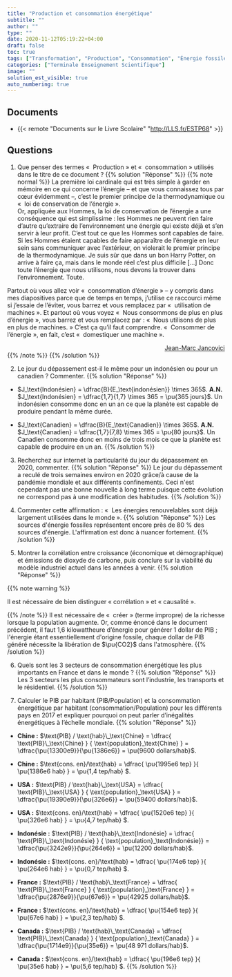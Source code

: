 ```yaml
---
title: "Production et consommation énergétique"
subtitle: ""
author: ""
type: ""
date: 2020-11-12T05:19:22+04:00
draft: false
toc: true
tags: ["Transformation", "Production", "Consommation", "Énergie fossile"]
categories: ["Terminale Enseignement Scientifique"]
image: ""
solution_est_visible: true
auto_numbering: true
---
```


## Documents

- {{< remote "Documents sur le Livre Scolaire" "http://LLS.fr/ESTP68" >}}

## Questions

1. Que penser des termes «&nbsp; Production&nbsp;» et «&nbsp; consommation&nbsp;» utilisés dans le titre de ce document&nbsp;?
{{% solution "Réponse" %}}
{{% note normal %}}
La première loi cardinale qui est très simple à garder en mémoire en ce qui concerne l’énergie – et que vous connaissez tous par cœur évidemment –, c’est le premier principe de la thermodynamique ou «&nbsp; loi de conservation de l’énergie&nbsp;».  
Or, appliquée aux Hommes, la loi de conservation de l’énergie a une conséquence qui est simplissime&nbsp;: les Hommes ne peuvent rien faire d’autre qu’extraire de l’environnement une énergie qui existe déjà et s’en servir à leur profit. C’est tout ce que les Hommes sont capables de faire. Si les Hommes étaient capables de faire apparaître de l’énergie en leur sein sans communiquer avec l’extérieur, on violerait le premier principe de la thermodynamique. Je suis sûr que dans un bon Harry Potter, on arrive à faire ça, mais dans le monde réel c’est plus difficile [...] Donc toute l’énergie que nous utilisons, nous devons la trouver dans l’environnement. Toute.

Partout où vous allez voir «&nbsp; consommation d’énergie&nbsp;» – y compris dans mes diapositives parce que de temps en temps, j’utilise ce raccourci même si j’essaie de l’éviter, vous barrez et vous remplacez par «&nbsp; utilisation de machines&nbsp;». Et partout où vous voyez «&nbsp; Nous consommons de plus en plus d’énergie&nbsp;», vous barrez et vous remplacez par&nbsp;: «&nbsp; Nous utilisons de plus en plus de machines.&nbsp;» C’est ça qu’il faut comprendre.
«&nbsp; Consommer de l’énergie&nbsp;», en fait, c’est «&nbsp; domestiquer une machine&nbsp;».

<div style="text-align: right;">
<a href="https://jancovici.com/wp-content/uploads/2020/07/Jancovici_Mines_ParisTech_cours_1.pdf" target="_blank">Jean-Marc Jancovici</a>
</div>
{{% /note %}}
{{% /solution %}}

2. Le jour du dépassement est-il le même pour un indonésien ou pour un canadien&nbsp;? Commenter.
{{% solution "Réponse" %}}

- $J_\text{Indonésien} = \dfrac{B}{E_\text{indonésien}} \times 365$.
<strong>A.N.</strong> $J_\text{Indonésien} = \dfrac{1,7}{1,7} \times 365 = \pu{365 jours}$. Un indonésien consomme donc en un an ce que la planète est capable de produire pendant la même durée.

- $J_\text{Canadien} = \dfrac{B}{E_\text{Canadien}} \times 365$.
<strong>A.N.</strong> $J_\text{Canadien} = \dfrac{1,7}{7,8} \times 365 = \pu{80 jours}$. Un Canadien consomme donc en moins de trois mois ce que la planète est capable de produire en un an.
{{% /solution %}}

3. Recherchez sur internet la particularité du jour du dépassement en 2020, commenter.
{{% solution "Réponse" %}}
Le jour du dépassement a reculé de trois semaines environ en 2020 grâce/à cause de la pandémie mondiale et aux différents confinements.
Ceci n'est cependant pas une bonne nouvelle à long terme puisque cette évolution ne correspond pas à une modification des habitudes.
{{% /solution %}}

4. Commenter cette affirmation&nbsp;: «&nbsp; Les énergies renouvelables sont déjà largement utilisées dans le monde&nbsp;».
{{% solution "Réponse" %}}
Les sources d'énergie fossiles représentent encore près de 80 % des sources d'énergie. L'affirmation est donc à nuancer fortement.
{{% /solution %}}

5. Montrer la corrélation entre croissance (économique et démographique) et émissions de dioxyde de carbone, puis conclure sur la viabilité du modèle industriel actuel dans les années à venir.
{{% solution "Réponse" %}}

{{% note warning %}}

Il est nécessaire de bien distinguer « corrélation » et « causalité ».

{{% /note %}}
Il est nécessaire de «&nbsp; créer&nbsp;» (terme impropre) de la richesse lorsque la population augmente. Or, comme énoncé dans le document précédent, il faut 1,6 kilowattheure d’énergie pour générer 1 dollar de PIB&nbsp;; l'énergie étant essentiellement d'origine fossile, chaque dollar de PIB généré nécessite la libération de $\pu{CO2}$ dans l'atmosphère.
{{% /solution %}}

6. Quels sont les 3 secteurs de consommation énergétique les plus importants en France et dans le monde&nbsp;?
{{% solution "Réponse" %}}
Les 3 secteurs les plus consommateurs sont l’industrie, les transports et le résidentiel.
{{% /solution %}}

7. Calculer le PIB par habitant (PIB/Population) et la consommation énergétique par habitant (consommation/Population) pour les différents pays en 2017 et expliquer pourquoi on peut parler d’inégalités énergétiques à l’échelle mondiale.
{{% solution "Réponse" %}}

- **Chine&nbsp;:**  $\text{PIB} / \text{hab}\_\text{Chine} = \dfrac{ \text{PIB}\_\text{Chine} } { \text{population}_\text{Chine} } = \dfrac{\pu{13300e9}}{\pu{1386e6}} = \pu{9600 dollars/hab}$.

- **Chine&nbsp;:** $\text{cons. en}/\text{hab} = \dfrac{ \pu{1995e6 tep} }{ \pu{1386e6 hab} } = \pu{1,4 tep/hab} $.

- **USA&nbsp;:** $\text{PIB} / \text{hab}\_\text{USA} = \dfrac{ \text{PIB}\_\text{USA} } { \text{population}_\text{USA} } = \dfrac{\pu{19390e9}}{\pu{326e6}} = \pu{59400 dollars/hab}$.

- **USA&nbsp;:** $\text{cons. en}/\text{hab} = \dfrac{ \pu{1520e6 tep} }{ \pu{326e6 hab} } = \pu{4,7 tep/hab} $.

- **Indonésie&nbsp;:** $\text{PIB} / \text{hab}\_\text{Indonésie} = \dfrac{ \text{PIB}\_\text{Indonésie} } { \text{population}_\text{Indonésie}} = \dfrac{\pu{3242e9}}{\pu{264e6}} = \pu{12200 dollars/hab}$.

- **Indonésie&nbsp;:** $\text{cons. en}/\text{hab} = \dfrac{ \pu{174e6 tep} }{ \pu{264e6 hab} } = \pu{0,7 tep/hab} $.

- **France&nbsp;:** $\text{PIB} / \text{hab}\_\text{France} = \dfrac{ \text{PIB}\_\text{France} } { \text{population}_\text{France} } = \dfrac{\pu{2876e9}}{\pu{67e6}} = \pu{42925 dollars/hab}$.

- **France&nbsp;:** $\text{cons. en}/\text{hab} = \dfrac{ \pu{154e6 tep} }{ \pu{67e6 hab} } = \pu{2,3 tep/hab} $.

- **Canada&nbsp;:** $\text{PIB} / \text{hab}\_\text{Canada} = \dfrac{ \text{PIB}\_\text{Canada} } { \text{population}_\text{Canada} } = \dfrac{\pu{1714e9}}{\pu{35e6}} = \pu{48 971 dollars/hab}$.

- **Canada&nbsp;:** $\text{cons. en}/\text{hab} = \dfrac{ \pu{196e6 tep} }{ \pu{35e6 hab} } = \pu{5,6 tep/hab} $.
{{% /solution %}}

